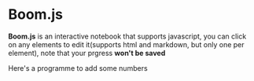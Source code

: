 # Boom.js

**Boom.js** is an interactive notebook that supports javascript, you can click on any elements to edit it(supports html and markdown, but only one per element), note that your prgress **won't be saved**

Here's a programme to add some numbers
